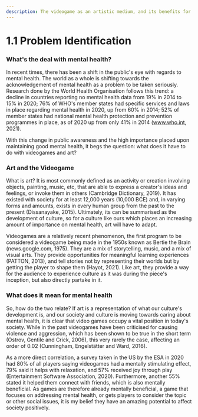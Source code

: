 ```yaml
---
description: The videogame as an artistic medium, and its benefits for mental health.
---
```


# 1.1 Problem Identification

### What's the deal with mental health?

In recent times, there has been a shift in the public's eye with regards to mental health. The world as a whole is shifting towards the acknowledgement of mental health as a problem to be taken seriously. Research done by the World Health Organisation follows this trend: a decline in countries reporting no mental health data from 19% in 2014 to 15% in 2020; 76% of WHO's member states had specific services and laws in place regarding mental health in 2020, up from 60% in 2014; 52% of member states had national mental health protection and prevention programmes in place, as of 2020 up from only 41% in 2014 (www.who.int, 2021).&#x20;

With this change in public awareness and the high importance placed upon maintaining good mental health, it begs the question: what does it have to do with videogames and art?

### Art and the Videogame

What is art? It is most commonly defined as an activity or creation involving objects, painting, music, etc, that are able to express a creator's ideas and feelings, or invoke them in others (Cambridge Dictionary, 2019). It has existed with society for at least 12,000 years (10,000 BCE) and, in varying forms and amounts, exists in every human group from the past to the present (Dissanayake, 2015). Ultimately, its can be summarised as the development of culture, so for a culture like ours which places an increasing amount of importance on mental health, art will have to adapt.

Videogames are a relatively recent phenomenon, the first program to be considered a videogame being made in the 1950s known as Bertie the Brain (news.google.com, 1975). They are a mix of storytelling, music, and a mix of visual arts. They provide opportunities for meaningful learning experiences (PATTON, 2013), and tell stories not by representing their worlds but by getting the player to shape them (Hayot, 2021). Like art, they provide a way for the audience to experience culture as it was during the piece's inception, but also directly partake in it.

### What does it mean for mental health

So, how do the two relate? If art is a representation of what our culture's development is, and our society and culture is moving towards caring about mental health, it is clear that video games occupy a vital position in today's society. While in the past videogames have been criticised for causing violence and aggression, which has been shown to be true in the short term (Ostrov, Gentile and Crick, 2006), this very rarely the case, affecting an order of 0.02 (Cunningham, Engelstätter and Ward, 2016).

As a more direct correlation, a survey taken in the US by the ESA in 2020 had 80% of all players saying videogames had a mentally stimulating effect, 79% said it helps with relaxation, and 57% received joy through play (Entertainment Software Association, 2020). Furthermore, another 55% stated it helped them connect with friends, which is also mentally beneficial. As games are therefore already mentally beneficial, a game that focuses on addressing mental health, or gets players to consider the topic or other social issues, it is my belief they have an amazing potential to affect society positively.
